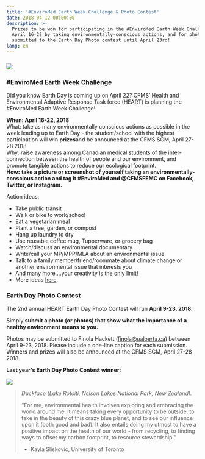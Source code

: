 ```yaml
---
title: '#EnviroMed Earth Week Challenge & Photo Contest'
date: 2018-04-12 00:00:00
description: >-
  Prizes to be won for participating in the #EnviroMed Earth Week Challenge
  April 16-22 by taking environmentally-conscious actions, and for photos
  submitted to the Earth Day Photo contest until April 23rd!
lang: en
---
```


### ![](/uploads/earth-day.png)

### #EnviroMed Earth Week Challenge

Did you know Earth Day is coming up on April 22? CFMS’ Health and Environmental Adaptive Response Task force (HEART) is planning the #EnviroMed Earth Week Challenge!

**When: April 16-22, 2018**<br>What: take as many environmentally conscious actions as possible in the week leading up to Earth Day - the student/school with the highest participation will win **prizes**and be announced at the CFMS SGM, April 27-28 2018.<br>Why: raise awareness among Canadian medical students of the inter-connection between the health of people and our environment, and promote tangible actions to reduce our ecological footprint.<br>**How:** **take a picture or screenshot of yourself taking an environmentally-conscious action and tag it #EnviroMed and @CFMSFEMC on Facebook, Twitter, or Instagram.**

Action ideas:

* Take public transit
* Walk or bike to work/school
* Eat a vegetarian meal
* Plant a tree, garden, or compost
* Hang up laundry to dry
* Use reusable coffee mug, Tupperware, or grocery bag
* Watch/discuss an environmental documentary
* Write/call your MP/MPP/MLA about an environmental issue
* Talk to a family member/friend/roommate about climate change or another environmental issue that interests you
* And many more….your creativity is the only limit!
* More ideas [here](https://www.green18.org/the-green-18).

### Earth Day Photo Contest

The 2nd annual HEART Earth Day Photo Contest will run **April 9-23, 2018.**

Simply **submit a photo (or photos) that show what the importance of a healthy environment means to you.**

Photos may be submitted to Finola Hackett ([finola@ualberta.ca](javascript:void(location.href='mailto:'+String.fromCharCode(102,105,110,111,108,97,64,117,97,108,98,101,114,116,97,46,99,97)))) between April 9-23, 2018. Please include a one-line caption for each submission. Winners and prizes will also be announced at the CFMS SGM, April 27-28 2018.

**Last year's Earth Day Photo Contest winner:**

![](/uploads/1-nelson-lakes-national-park-nz.jpg)

> *Duckface (Lake Rotoiti, Nelson Lakes National Park, New Zealand).*
>
>
> "For me, environmental health involves exploring and embracing the world around me. It means taking every opportunity to be outside, to take in the beauty of this crazy blue planet, and to see our influence upon it (both good and bad). It also entails doing my utmost to have a positive impact on the health of our world - from recycling, to finding ways to offset my carbon footprint, to resource stewardship."
>
>
> - Kayla Sliskovic, University of Toronto